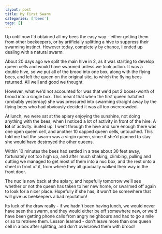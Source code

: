 ```yaml
---
layout: post
title: My First Swarm
categories: ['bees']
tags: []
---
```


Up until now I'd obtained all my bees the easy way - either getting them from other beekeepers, or by artificially splitting a hive to suppress their swarming instinct. However today, completely by chance, I ended up dealing with a natural swarm.  
  
About 20 days ago we split the main hive in 2, as it was starting to develop queen cells and would have swarmed unless we took action. It was a double hive, so we put all of the brood into one box, along with the flying bees, and left the queen on the original site, to which the flying bees returned. All well and good we thought.  
  
However, what we'd not accounted for was that we'd put 2 boxes-worth of brood into a single box. This meant that when the first queen hatched (probably yesterday) she was pressured into swarming straight away by the flying bees who had obviously decided it was all too overcrowded.  
  
At lunch, we were sat at the apiary enjoying the sunshine, not doing anything with the bees, when I noticed a lot of activity in front of the hive. A **lot** of activity. Suited up, I went through the hive and sure enough there was one open queen cell, and another 10 capped queen cells, untouched. This told me that the swarm was a virgin queen, since if she'd planned to stay she would have destroyed the other queens.  
  
Within 10 minutes the bees had settled in a tree about 30 feet away, fortunately not too high up, and after much shaking, climbing, pulling and cutting we managed to get most of them into a nuc box, and the rest onto a sheet in front of it, from where they all gradually walked their way in the front door.  
  
The nuc is now back at the apiary, and hopefully tomorrow we'll see whether or not the queen has taken to her new home, or swarmed off again to look for a nicer place. Hopefully if she has, it won't be somewhere that will give us beekeepers a bad reputation!  
  
Its luck of the draw really - if we hadn't been having lunch, we would never have seen the swarm, and they would either be off somewhere new, or we'd have been getting phone calls from angry neighbours and had to go a mile or so to retrieve them. Lesson learned - don't leave more than one queen cell in a box after splitting, and don't overcrowd them with brood!
